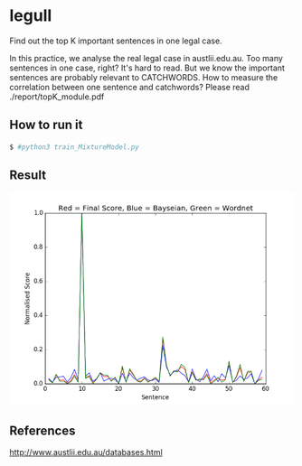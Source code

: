# legull
Find out the top K important sentences in one legal case.

In this practice, we analyse the real legal case in austlii.edu.au. 
Too many sentences in one case, right? It's hard to read.
But we know the important sentences are probably relevant to CATCHWORDS.
How to measure the correlation between one sentence and catchwords? 
Please read ./report/topK_module.pdf


## How to run it

```sh
$ #python3 train_MixtureModel.py
```

## Result
![image](https://github.com/JeffreyHoa/legull/blob/master/image/figure_1.png)

## References

http://www.austlii.edu.au/databases.html
